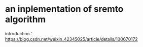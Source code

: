 # an inplementation of sremto algorithm
introduction：https://blog.csdn.net/weixin_42345025/article/details/100670172
